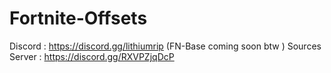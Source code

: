 # Fortnite-Offsets
Discord : https://discord.gg/lithiumrip (FN-Base coming soon btw ) 
Sources Server : https://discord.gg/RXVPZjqDcP
     
